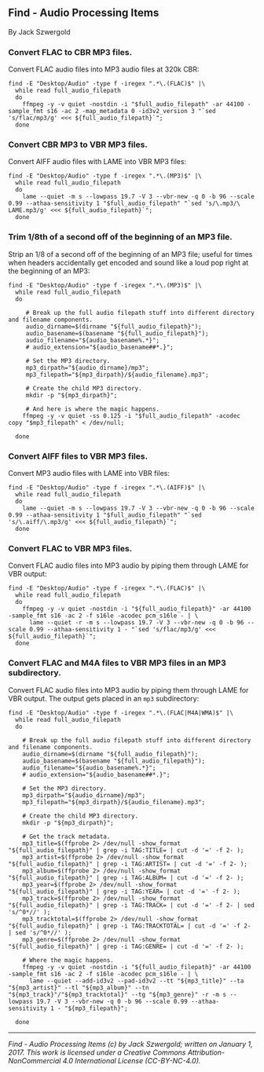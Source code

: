 ## Find - Audio Processing Items

By Jack Szwergold

### Convert FLAC to CBR MP3 files.

Convert FLAC audio files into MP3 audio files at 320k CBR:

    find -E "Desktop/Audio" -type f -iregex ".*\.(FLAC)$" |\
      while read full_audio_filepath
      do
        ffmpeg -y -v quiet -nostdin -i "$full_audio_filepath" -ar 44100 -sample_fmt s16 -ac 2 -map_metadata 0 -id3v2_version 3 "`sed 's/flac/mp3/g' <<< ${full_audio_filepath}`";
      done

### Convert CBR MP3 to VBR MP3 files.

Convert AIFF audio files with LAME into VBR MP3 files:

    find -E "Desktop/Audio" -type f -iregex ".*\.(MP3)$" |\
      while read full_audio_filepath
      do
        lame --quiet -m s --lowpass 19.7 -V 3 --vbr-new -q 0 -b 96 --scale 0.99 --athaa-sensitivity 1 "$full_audio_filepath" "`sed 's/\.mp3/\ LAME.mp3/g' <<< ${full_audio_filepath}`";
      done

### Trim 1/8th of a second off of the beginning of an MP3 file.

Strip an 1/8 of a second off of the beginning of an MP3 file; useful for times when headers accidentally get encoded and sound like a loud pop right at the beginning of an MP3:

    find -E "Desktop/Audio" -type f -iregex ".*\.(MP3)$" |\
      while read full_audio_filepath
      do

	     # Break up the full audio filepath stuff into different directory and filename components.
	     audio_dirname=$(dirname "${full_audio_filepath}");
	     audio_basename=$(basename "${full_audio_filepath}");
	     audio_filename="${audio_basename%.*}";
	     # audio_extension="${audio_basename##*.}";
	
	     # Set the MP3 directory.
	     mp3_dirpath="${audio_dirname}/mp3";
	     mp3_filepath="${mp3_dirpath}/${audio_filename}.mp3";
	
	     # Create the child MP3 directory.
	     mkdir -p "${mp3_dirpath}";

	     # And here is where the magic happens.
        ffmpeg -y -v quiet -ss 0.125 -i "$full_audio_filepath" -acodec copy "$mp3_filepath" < /dev/null;

      done

### Convert AIFF files to VBR MP3 files.

Convert MP3 audio files with LAME into VBR files:

    find -E "Desktop/Audio" -type f -iregex ".*\.(AIFF)$" |\
      while read full_audio_filepath
      do
        lame --quiet -m s --lowpass 19.7 -V 3 --vbr-new -q 0 -b 96 --scale 0.99 --athaa-sensitivity 1 "$full_audio_filepath" "`sed 's/\.aiff/\.mp3/g' <<< ${full_audio_filepath}`";
      done

### Convert FLAC to VBR MP3 files.

Convert FLAC audio files into MP3 audio by piping them through LAME for VBR output:

    find -E "Desktop/Audio" -type f -iregex ".*\.(FLAC)$" |\
      while read full_audio_filepath
      do
        ffmpeg -y -v quiet -nostdin -i "${full_audio_filepath}" -ar 44100 -sample_fmt s16 -ac 2 -f s16le -acodec pcm_s16le - | \
          lame --quiet -r -m s --lowpass 19.7 -V 3 --vbr-new -q 0 -b 96 --scale 0.99 --athaa-sensitivity 1 - "`sed 's/flac/mp3/g' <<< ${full_audio_filepath}`";
      done

### Convert FLAC and M4A files to VBR MP3 files in an MP3 subdirectory.

Convert FLAC audio files into MP3 audio by piping them through LAME for VBR output. The output gets placed in an `mp3` subdirectory:

	find -E "Desktop/Audio" -type f -iregex ".*\.(FLAC|M4A|WMA)$" |\
	  while read full_audio_filepath
	  do
	
	    # Break up the full audio filepath stuff into different directory and filename components.
	    audio_dirname=$(dirname "${full_audio_filepath}");
	    audio_basename=$(basename "${full_audio_filepath}");
	    audio_filename="${audio_basename%.*}";
	    # audio_extension="${audio_basename##*.}";
	
	    # Set the MP3 directory.
	    mp3_dirpath="${audio_dirname}/mp3";
	    mp3_filepath="${mp3_dirpath}/${audio_filename}.mp3";
	
	    # Create the child MP3 directory.
	    mkdir -p "${mp3_dirpath}";
	
	    # Get the track metadata.
	    mp3_title=$(ffprobe 2> /dev/null -show_format "${full_audio_filepath}" | grep -i TAG:TITLE= | cut -d '=' -f 2- );
	    mp3_artist=$(ffprobe 2> /dev/null -show_format "${full_audio_filepath}" | grep -i TAG:ARTIST= | cut -d '=' -f 2- );
	    mp3_album=$(ffprobe 2> /dev/null -show_format "${full_audio_filepath}" | grep -i TAG:ALBUM= | cut -d '=' -f 2- );
	    mp3_year=$(ffprobe 2> /dev/null -show_format "${full_audio_filepath}" | grep -i TAG:YEAR= | cut -d '=' -f 2- );
	    mp3_track=$(ffprobe 2> /dev/null -show_format "${full_audio_filepath}" | grep -i TAG:TRACK= | cut -d '=' -f 2- | sed 's/^0*//' );
	    mp3_tracktotal=$(ffprobe 2> /dev/null -show_format "${full_audio_filepath}" | grep -i TAG:TRACKTOTAL= | cut -d '=' -f 2- | sed 's/^0*//' );
	    mp3_genre=$(ffprobe 2> /dev/null -show_format "${full_audio_filepath}" | grep -i TAG:GENRE= | cut -d '=' -f 2- );
	
	    # Where the magic happens.
	    ffmpeg -y -v quiet -nostdin -i "${full_audio_filepath}" -ar 44100 -sample_fmt s16 -ac 2 -f s16le -acodec pcm_s16le - | \
	      lame --quiet --add-id3v2 --pad-id3v2 --tt "${mp3_title}" --ta "${mp3_artist}" --tl "${mp3_album}" --tn "${mp3_track}"/"${mp3_tracktotal}" --tg "${mp3_genre}" -r -m s --lowpass 19.7 -V 3 --vbr-new -q 0 -b 96 --scale 0.99 --athaa-sensitivity 1 - "${mp3_filepath}";
	
	  done

***

*Find - Audio Processing Items (c) by Jack Szwergold; written on January 1, 2017. This work is licensed under a Creative Commons Attribution-NonCommercial 4.0 International License (CC-BY-NC-4.0).*